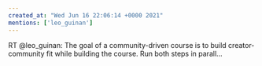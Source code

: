 ```yaml
---
created_at: "Wed Jun 16 22:06:14 +0000 2021"
mentions: ['leo_guinan']
---
```


RT @leo_guinan: The goal of a community-driven course is to build creator-community fit while building the course. Run both steps in parall…